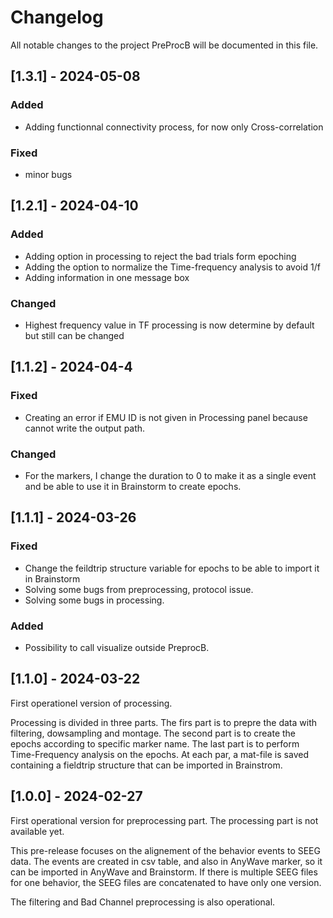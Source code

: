 # Changelog

All notable changes to the project PreProcB will be documented in this file.

## [1.3.1] - 2024-05-08

### Added

- Adding functionnal connectivity process, for now only Cross-correlation

### Fixed

- minor bugs

## [1.2.1] - 2024-04-10

### Added

- Adding option in processing to reject the bad trials form epoching
- Adding the option to normalize the Time-frequency analysis to avoid 1/f
- Adding information in one message box

### Changed

- Highest frequency value in TF processing is now determine by default but still can be changed 

## [1.1.2] - 2024-04-4

### Fixed

- Creating an error if EMU ID is not given in Processing panel because cannot write the output path.

### Changed

- For the markers, I change the duration to 0 to make it as a single event and be able to use it in Brainstorm to create epochs.

## [1.1.1] - 2024-03-26

### Fixed

- Change the feildtrip structure variable for epochs to be able to import it in Brainstorm
- Solving some bugs from preprocessing, protocol issue.
- Solving some bugs in processing.

### Added

- Possibility to call visualize outside PreprocB.


## [1.1.0] - 2024-03-22

First operationel version of processing.

Processing is divided in three parts. The firs part is to prepre the data with filtering, dowsampling and montage. The second part
is to create the epochs according to specific marker name. The last part is to perform Time-Frequency analysis on the epochs. At each par, a mat-file
is saved containing a fieldtrip structure that can be imported in Brainstrom.

## [1.0.0] - 2024-02-27

First operational version for preprocessing part. The processing part is not available yet.

This pre-release focuses on the alignement of the behavior events to SEEG data. The events are created in csv table, and
also in AnyWave marker, so it can be imported in AnyWave and Brainstorm. If there is multiple SEEG files for one behavior, 
the SEEG files are concatenated to have only one version.

The filtering and Bad Channel preprocessing is also operational.